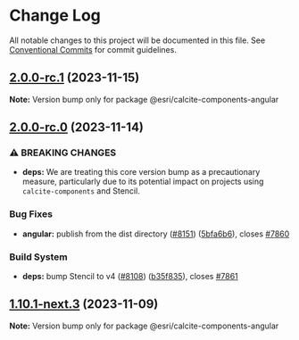 # Change Log

All notable changes to this project will be documented in this file.
See [Conventional Commits](https://conventionalcommits.org) for commit guidelines.

## [2.0.0-rc.1](https://github.com/Esri/calcite-design-system/compare/@esri/calcite-components-angular@2.0.0-rc.0...@esri/calcite-components-angular@2.0.0-rc.1) (2023-11-15)

**Note:** Version bump only for package @esri/calcite-components-angular

## [2.0.0-rc.0](https://github.com/Esri/calcite-design-system/compare/@esri/calcite-components-angular@1.10.0...@esri/calcite-components-angular@2.0.0-rc.0) (2023-11-14)

### ⚠ BREAKING CHANGES

- **deps:** We are treating this core version bump as a
  precautionary measure, particularly due to its potential impact on
  projects using `calcite-components` and Stencil.

### Bug Fixes

- **angular:** publish from the dist directory ([#8151](https://github.com/Esri/calcite-design-system/issues/8151)) ([5bfa6b6](https://github.com/Esri/calcite-design-system/commit/5bfa6b65e511c1b2a2187593d5b050d38b7e08c8)), closes [#7860](https://github.com/Esri/calcite-design-system/issues/7860)

### Build System

- **deps:** bump Stencil to v4 ([#8108](https://github.com/Esri/calcite-design-system/issues/8108)) ([b35f835](https://github.com/Esri/calcite-design-system/commit/b35f83531b5e392d34863d6faffd1bdd0905d2a7)), closes [#7861](https://github.com/Esri/calcite-design-system/issues/7861)

## [1.10.1-next.3](https://github.com/Esri/calcite-design-system/compare/@esri/calcite-components-angular@1.10.0...@esri/calcite-components-angular@1.10.1-next.3) (2023-11-09)

**Note:** Version bump only for package @esri/calcite-components-angular

